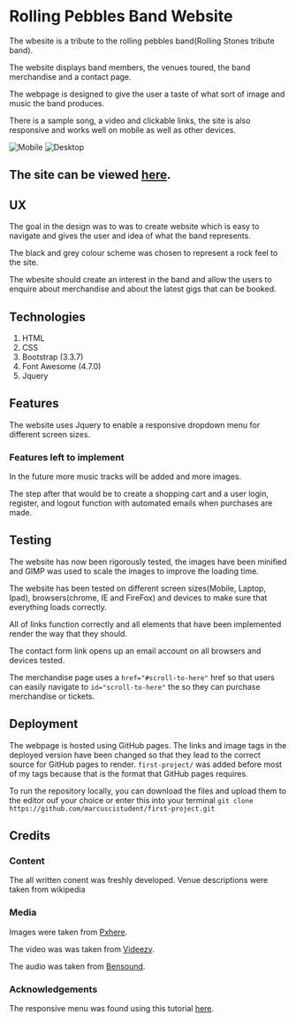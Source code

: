 # Rolling Pebbles Band Website

The wbesite is a tribute to the rolling pebbles band(Rolling Stones tribute band).

The website displays band members, the venues toured, the band merchandise and
a contact page.

The webpage is designed to give the user a taste of what sort of image and music the band produces.

There is a sample song, a video and clickable links, the site is also
responsive and works well on mobile as well as other devices.

![Mobile](https://github.com/marcuscistudent/first-project/blob/master/assets/images/mobile.png "Mobile")
![Desktop](https://github.com/marcuscistudent/first-project/blob/master/assets/images/desktop.png "Desktop")

## The site can be viewed [here](https://marcuscistudent.github.io/first-project/index). 

## UX

The goal in the design was to was to create website which is easy to navigate
and gives the user and idea of what the band represents.

The black and grey colour scheme was chosen to represent a rock feel to the site.

The wbesite should create an interest in the band and allow the users to enquire
about merchandise and about the latest gigs that can be booked.

## Technologies
1. HTML
2. CSS
3. Bootstrap (3.3.7)
4. Font Awesome (4.7.0)
5. Jquery


## Features

The website uses Jquery to enable a responsive dropdown menu for different screen sizes.

### Features left to implement

In the future more music tracks will be added and more images.

The step after that would be to create a shopping cart and a user login,
register, and logout function with automated emails when purchases are made.


## Testing

The website has now been rigorously tested, the images have been minified and
GIMP was used to scale the images to improve the loading time.

The website has been tested on different screen sizes(Mobile, Laptop, Ipad), 
browsers(chrome, IE and FireFox) and devices to make sure that
everything loads correctly.

All of links function correctly and all elements that have been implemented render the
way that they should.

The contact form link opens up an email account on all browsers and devices tested.

The merchandise page uses a ```href="#scroll-to-here"``` href so that users can 
easily navigate to ```id="scroll-to-here"``` the so they can purchase merchandise or tickets.

## Deployment

The webpage is hosted using GitHub pages. 
The links and image tags in the deployed version have been changed so 
that they lead to the correct source for GitHub pages to render.
```first-project/``` was added before most of my tags because that is the format that
GitHub pages requires.

To run the repository locally, you can download the files and upload them
to the editor ouf your choice or enter this into your terminal
```git clone https://github.com/marcuscistudent/first-project.git```


## Credits

### Content
The all written conent was freshly developed.
Venue descriptions were taken from wikipedia

### Media
Images were taken from [Pxhere](https://pxhere.com/).

The video was was taken from [Videezy](https://www.videezy.com).

The audio was taken from [Bensound](https://www.bensound.com/).

### Acknowledgements

The responsive menu was found using this tutorial [here](https://www.w3schools.com/howto/howto_js_topnav_responsive.asp).


